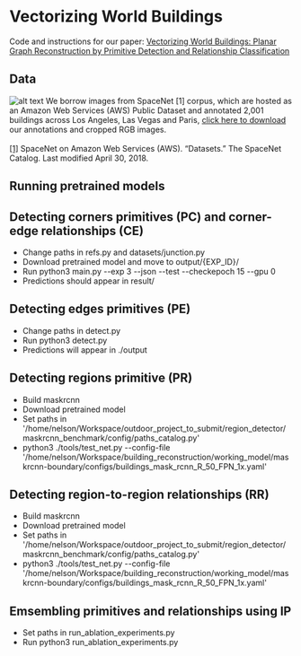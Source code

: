 Vectorizing World Buildings
======

Code and instructions for our paper:
[Vectorizing World Buildings: Planar Graph Reconstruction by Primitive Detection and Relationship Classification](https://arxiv.org/abs/1912.05135)

Data
------
![alt text](https://github.com/ennauata/buildings2vec/blob/master/refs/raw.jpg "Raw images")
We borrow images from SpaceNet [1] corpus, which are hosted as an Amazon Web Services (AWS) Public Dataset and annotated 2,001 buildings across Los Angeles, Las Vegas and Paris, [click here to download](https://www.dropbox.com/sh/q1jmqnm26q21h1a/AABtxO0Uni9eZs-Qs37HJTJLa?dl=0) our annotations and cropped RGB images.<br/>
<br/>
[[1]](https://spacenetchallenge.github.io/datasets/datasetHomePage.html.) SpaceNet on Amazon Web Services (AWS). “Datasets.” The SpaceNet Catalog.  Last modified April 30, 2018. 

Running pretrained models
------

## Detecting corners primitives (PC) and corner-edge relationships (CE)

- Change paths in refs.py and datasets/junction.py
- Download pretrained model and move to output/{EXP_ID}/
- Run python3 main.py --exp 3 --json --test --checkepoch 15 --gpu 0
- Predictions should appear in result/

## Detecting edges primitives (PE)
- Change paths in detect.py
- Run python3 detect.py
- Predictions will appear in ./output

## Detecting regions primitive (PR)

- Build maskrcnn
- Download pretrained model
- Set paths in '/home/nelson/Workspace/outdoor_project_to_submit/region_detector/maskrcnn_benchmark/config/paths_catalog.py' 
- python3 ./tools/test_net.py --config-file '/home/nelson/Workspace/building_reconstruction/working_model/maskrcnn-boundary/configs/buildings_mask_rcnn_R_50_FPN_1x.yaml'


## Detecting region-to-region relationships (RR)

- Build maskrcnn
- Download pretrained model
- Set paths in '/home/nelson/Workspace/outdoor_project_to_submit/region_detector/maskrcnn_benchmark/config/paths_catalog.py' 
- python3 ./tools/test_net.py --config-file '/home/nelson/Workspace/building_reconstruction/working_model/maskrcnn-boundary/configs/buildings_mask_rcnn_R_50_FPN_1x.yaml'


## Emsembling primitives and relationships using IP

- Set paths in run_ablation_experiments.py
- Run python3 run_ablation_experiments.py
